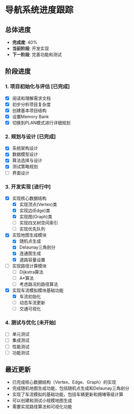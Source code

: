 # 导航系统进度跟踪

## 总体进度
- **完成度**: 40%
- **当前阶段**: 开发实现
- **下一阶段**: 完善功能和测试

## 阶段进度

### 1. 项目初始化与评估 [已完成]
- [x] 阅读和理解需求文档
- [x] 初步分析项目复杂度
- [x] 创建基本项目结构
- [x] 设置Memory Bank
- [x] 切换到PLAN模式进行详细规划

### 2. 规划与设计 [已完成]
- [x] 系统架构设计
- [x] 数据模型设计
- [x] 算法选择与设计
- [x] 测试策略规划
- [ ] 界面设计

### 3. 开发实现 [进行中]
- [x] 实现核心数据结构
  - [x] 实现顶点(Vertex)类
  - [x] 实现边(Edge)类
  - [x] 实现图(Graph)类
  - [ ] 实现四叉树空间索引
  - [ ] 实现优先队列
- [x] 实现地图生成模块
  - [x] 随机点生成
  - [x] Delaunay三角剖分
  - [x] 连通图生成
  - [x] 道路容量设置
- [ ] 实现路径计算模块
  - [ ] Dijkstra算法
  - [ ] A*算法
  - [ ] 考虑路况的路径算法
- [x] 实现车流模拟模块基础功能
  - [x] 车流初始化
  - [ ] 动态车流更新
  - [ ] 交通可视化

### 4. 测试与优化 [未开始]
- [ ] 单元测试
- [ ] 集成测试
- [ ] 性能测试
- [ ] 功能测试

## 最近更新
- 已完成核心数据结构（Vertex、Edge、Graph）的实现
- 完成随机地图生成功能，包括随机点生成和Delaunay三角剖分
- 实现了车流模拟的基础功能，包括车辆更新和拥堵等级计算
- 可以创建和测试小规模地图生成
- 需要实现路径算法和可视化功能 